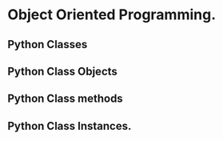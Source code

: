 # Object Oriented Programming.
## Python Classes
## Python Class Objects
## Python Class methods
## Python Class Instances.
